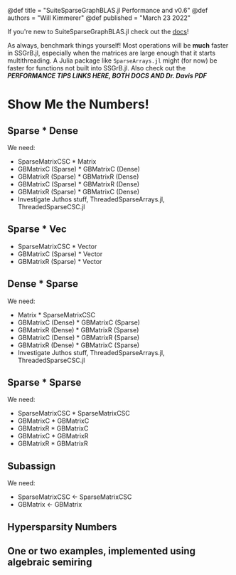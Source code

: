 @def title = "SuiteSparseGraphBLAS.jl Performance and v0.6"
@def authors = "Will Kimmerer"
@def published = "March 23 2022"

If you're new to SuiteSparseGraphBLAS.jl check out the [docs](https://graphblas.juliasparse.org/stable/)! 

As always, benchmark things yourself! Most operations will be **much** faster in SSGrB.jl, especially when the matrices are large enough that it starts multithreading. A Julia package like `SparseArrays.jl` might (for now) be faster for functions not built into SSGrB.jl. Also check out the ***PERFORMANCE TIPS LINKS HERE, BOTH DOCS AND Dr. Davis PDF***

# Show Me the Numbers!



## Sparse * Dense

We need:
- SparseMatrixCSC * Matrix
- GBMatrixC (Sparse) * GBMatrixC (Dense)
- GBMatrixR (Sparse) * GBMatrixR (Dense)
- GBMatrixC (Sparse) * GBMatrixR (Dense)
- GBMatrixR (Sparse) * GBMatrixC (Dense)
- Investigate Juthos stuff, ThreadedSparseArrays.jl, ThreadedSparseCSC.jl

## Sparse * Vec
- SparseMatrixCSC * Vector
- GBMatrixC (Sparse) * Vector
- GBMatrixR (Sparse) * Vector


## Dense * Sparse

We need:
- Matrix * SparseMatrixCSC
- GBMatrixC (Dense) * GBMatrixC (Sparse)
- GBMatrixR (Dense) * GBMatrixR (Sparse)
- GBMatrixC (Dense) * GBMatrixR (Sparse)
- GBMatrixR (Dense) * GBMatrixC (Sparse)
- Investigate Juthos stuff, ThreadedSparseArrays.jl, ThreadedSparseCSC.jl

## Sparse * Sparse

We need:
- SparseMatrixCSC * SparseMatrixCSC
- GBMatrixC * GBMatrixC
- GBMatrixR * GBMatrixC
- GBMatrixC * GBMatrixR
- GBMatrixR * GBMatrixR

## Subassign

We need:
- SparseMatrixCSC <- SparseMatrixCSC
- GBMatrix <- GBMatrix

## Hypersparsity Numbers

## One or two examples, implemented using algebraic semiring

# 